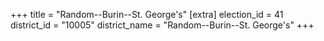 +++
title = "Random--Burin--St. George's"
[extra]
election_id = 41
district_id = "10005"
district_name = "Random--Burin--St. George's"
+++
